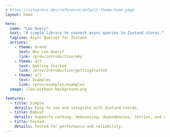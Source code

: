 ```yaml
---
# https://vitepress.dev/reference/default-theme-home-page
layout: home

hero:
  name: "Leo Query"
  text: "A simple library to connect async queries to Zustand stores."
  tagline: Async Queries for Zustand
  actions:
    - theme: brand
      text: Why Leo Query?
      link: /prev/introduction/why
    - theme: alt
      text: Getting Started
      link: /prev/introduction/gettingStarted
    - theme: alt
      text: Examples
      link: /prev/examples/examples
  image: /leo-without-background.png

features:
  - title: Simple
    details: Easy to use and integrate with Zustand stores.
  - title: Robust
    details: Supports caching, debouncing, dependencies, retries, and more.
  - title: Tested
    details: Tested for performance and reliability.
---
```


